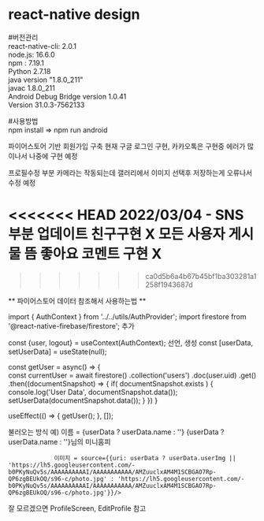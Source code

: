 # react-native design
#버전관리<br/> 
react-native-cli: 2.0.1<br>
node.js: 16.6.0<br>
npm : 7.19.1<br>
Python 2.7.18<br>
java version "1.8.0_211"<br>
javac 1.8.0_211<br> 
Android Debug Bridge version 1.0.41<br>
Version 31.0.3-7562133<br>

#사용방법<br/>
 npm install => npm run android 

파이어스토어 기반 회원가입 구축 현재 구글 로그인 구현, 카카오톡은 구현중 에러가 많이나서 나중에 구현 예정

프로필수정 부분 카메라는 작동되는데 갤러리에서 이미지 선택후 저장하는게 오류나서 수정 예정 

<<<<<<< HEAD
2022/03/04 - SNS 부분 업데이트 친구구현 X 모든 사용자 게시물 뜸 좋아요 코멘트 구현 X
=======
>>>>>>> ca0d5b6a4b67b45bf1ba303281a1258f1943687d



** 파이어스토어 데이터 참조해서 사용하는법 **

import { AuthContext } from '../../utils/AuthProvider';
import firestore from '@react-native-firebase/firestore'; 추가


const {user, logout} = useContext(AuthContext);  선언, 생성
const [userData, setUserData] = useState(null);

const getUser = async() => {     
    const currentUser = await firestore()
    .collection('users')
    .doc(user.uid)
    .get()
    .then((documentSnapshot) => {
      if( documentSnapshot.exists ) {
        console.log('User Data', documentSnapshot.data());
        setUserData(documentSnapshot.data());
      }
    })
  }

  useEffect(() => {
    getUser();
  }, []);

불러오는 방식 예) 이름 = {userData ? userData.name : ''}
                  <Text style={styles.titleText}>{userData ? userData.name : ''}님의 미니홈피</Text>    

                 이미지 = source={{uri: userData ? userData.userImg || 'https://lh5.googleusercontent.com/-b0PKyNuQv5s/AAAAAAAAAAI/AAAAAAAAAAA/AMZuuclxAM4M1SCBGAO7Rp-QP6zgBEUkOQ/s96-c/photo.jpg' : 'https://lh5.googleusercontent.com/-b0PKyNuQv5s/AAAAAAAAAAI/AAAAAAAAAAA/AMZuuclxAM4M1SCBGAO7Rp-QP6zgBEUkOQ/s96-c/photo.jpg'}}/>

 잘 모르겠으면 ProfileScreen, EditProfile 참고                